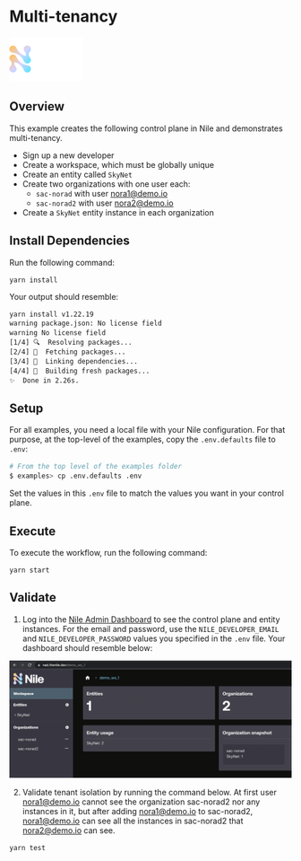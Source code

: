 # Multi-tenancy

![image](../images/Nile-text-logo.png)

## Overview

This example creates the following control plane in Nile and demonstrates multi-tenancy.

- Sign up a new developer
- Create a workspace, which must be globally unique
- Create an entity called `SkyNet`
- Create two organizations with one user each:
  - `sac-norad` with user nora1@demo.io
  - `sac-norad2` with user nora2@demo.io
- Create a `SkyNet` entity instance in each organization

## Install Dependencies

Run the following command:

```
yarn install
```

Your output should resemble:

```bash
yarn install v1.22.19
warning package.json: No license field
warning No license field
[1/4] 🔍  Resolving packages...
[2/4] 🚚  Fetching packages...
[3/4] 🔗  Linking dependencies...
[4/4] 🔨  Building fresh packages...
✨  Done in 2.26s.
```

## Setup

For all examples, you need a local file with your Nile configuration.
For that purpose, at the top-level of the examples, copy the `.env.defaults` file to `.env`:

```bash
# From the top level of the examples folder
$ examples> cp .env.defaults .env
```

Set the values in this `.env` file to match the values you want in your control plane.


## Execute

To execute the workflow, run the following command:

```
yarn start
```

## Validate

1. Log into the [Nile Admin Dashboard](https://nad.thenile.dev/) to see the control plane and entity instances.  For the email and password, use the `NILE_DEVELOPER_EMAIL` and `NILE_DEVELOPER_PASSWORD` values you specified in the `.env` file.  Your dashboard should resemble below:

![image](images/nad.png)

2. Validate tenant isolation by running the command below. At first user nora1@demo.io cannot see the organization sac-norad2 nor any instances in it, but after adding nora1@demo.io to sac-norad2, nora1@demo.io can see all the instances in sac-norad2 that nora2@demo.io can see.

```
yarn test
```

